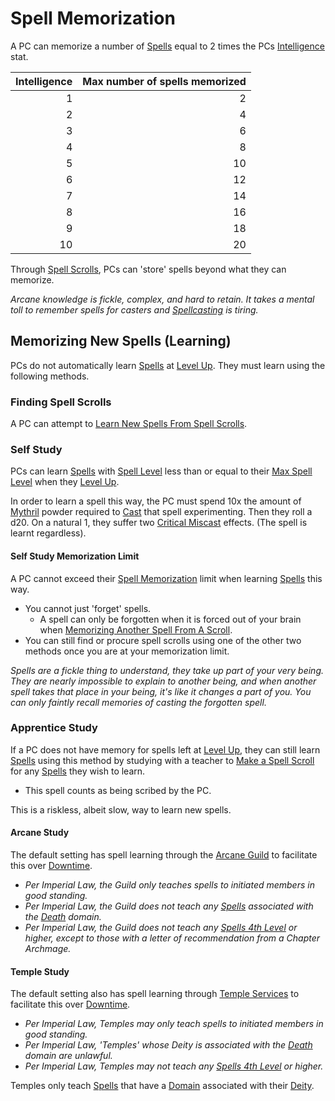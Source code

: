 # Spell Memorization

A PC can memorize a number of [Spells](Spells.md) equal to 2 times the PCs [Intelligence](../../Player%20Characters/Chosen%20Statistics/Intelligence.md) stat.

| Intelligence | Max number of spells memorized |
| -----------: | -----------------------------: |
|            1 |                              2 |
|            2 |                              4 |
|            3 |                              6 |
|            4 |                              8 |
|            5 |                             10 |
|            6 |                             12 |
|            7 |                             14 |
|            8 |                             16 |
|            9 |                             18 |
|           10 |                             20 |

Through [Spell Scrolls](Spellcasting/Spell%20Scrolls.md), PCs can 'store' spells beyond what they can memorize.

*Arcane knowledge is fickle, complex, and hard to retain. It takes a mental toll to remember spells for casters and [Spellcasting](Spellcasting.md) is tiring.*

## Memorizing New Spells (Learning)

PCs do not automatically learn [Spells](Spells.md) at [Level Up](../../Player%20Characters/Derived%20Statistics/Level.md#Level%20Up). They must learn using the following methods.

### Finding Spell Scrolls

A PC can attempt to [Learn New Spells From Spell Scrolls](Spellcasting/Spell%20Scrolls.md#Learning%20From%20Spell%20Scrolls).

### Self Study

PCs can learn [Spells](Spells.md) with [Spell Level](../Spells/Spell%20Level.md) less than or equal to their [Max Spell Level](../Spells/Spell%20Level.md#Max%20Spell%20Level) when they [Level Up](../../Player%20Characters/Derived%20Statistics/Level.md#Level%20Up).

In order to learn a spell this way, the PC must spend 10x the amount of [Mythril](../Mythril.md) powder required to [Cast](Spellcasting.md) that spell experimenting. Then they roll a d20. On a natural 1, they suffer two [Critical Miscast](../../Game%20Procedures/Dice%20Rolls/Critical%20Miscast.md) effects. (The spell is learnt regardless).

#### Self Study Memorization Limit

A PC cannot exceed their [Spell Memorization](Spell%20Memorization.md) limit when learning [Spells](Spells.md) this way.

- You cannot just 'forget' spells.
	- A spell can only be forgotten when it is forced out of your brain when [Memorizing Another Spell From A Scroll](Spellcasting/Spell%20Scrolls.md#Spell%20Scroll%20Memorization).
- You can still find or procure spell scrolls using one of the other two methods once you are at your memorization limit.

*Spells are a fickle thing to understand, they take up part of your very being. They are nearly impossible to explain to another being, and when another spell takes that place in your being, it's like it changes a part of you. You can only faintly recall memories of casting the forgotten spell.*

### Apprentice Study

If a PC does not have memory for spells left at [Level Up](../../Player%20Characters/Derived%20Statistics/Level.md#Level%20Up), they can still learn [Spells](Spells.md) using this method by studying with a teacher to [Make a Spell Scroll](Spellcasting/Spell%20Scrolls.md#Making%20Spell%20Scrolls) for any [Spells](Spells.md) they wish to learn.

- This spell counts as being scribed by the PC.

This is a riskless, albeit slow, way to learn new spells.

#### Arcane Study

The default setting has spell learning through the [Arcane Guild](../../Economy/Detailed%20Prices/Relevant%20Prices/Arcane%20Guild.md) to facilitate this over [Downtime](../../Player%20Characters/Derived%20Statistics/Level.md#Downtime).

- *Per Imperial Law, the Guild only teaches spells to initiated members in good standing.*
- *Per Imperial Law, the Guild does not teach any [Spells](Spells.md) associated with the [Death](Spell%20Domains/Death.md) domain.*
- *Per Imperial Law, the Guild does not teach any [Spells 4th Level](../Spells/Spell%20Level.md) or higher, except to those with a letter of recommendation from a Chapter Archmage.*

#### Temple Study

The default setting also has spell learning through [Temple Services](../../Economy/Detailed%20Prices/Relevant%20Prices/Temple%20Services.md) to facilitate this over [Downtime](../../Player%20Characters/Derived%20Statistics/Level.md#Downtime).

- *Per Imperial Law, Temples may only teach spells to initiated members in good standing.*
- *Per Imperial Law, 'Temples' whose Deity is associated with the [Death](Spell%20Domains/Death.md) domain are unlawful.*
- *Per Imperial Law, Temples may not teach any [Spells 4th Level](../Spells/Spell%20Level.md) or higher.*

Temples only teach [Spells](Spells.md) that have a [Domain](Spell%20Domains/Spell%20Domains.md) associated with their [Deity](../Deities/Deities.md).
